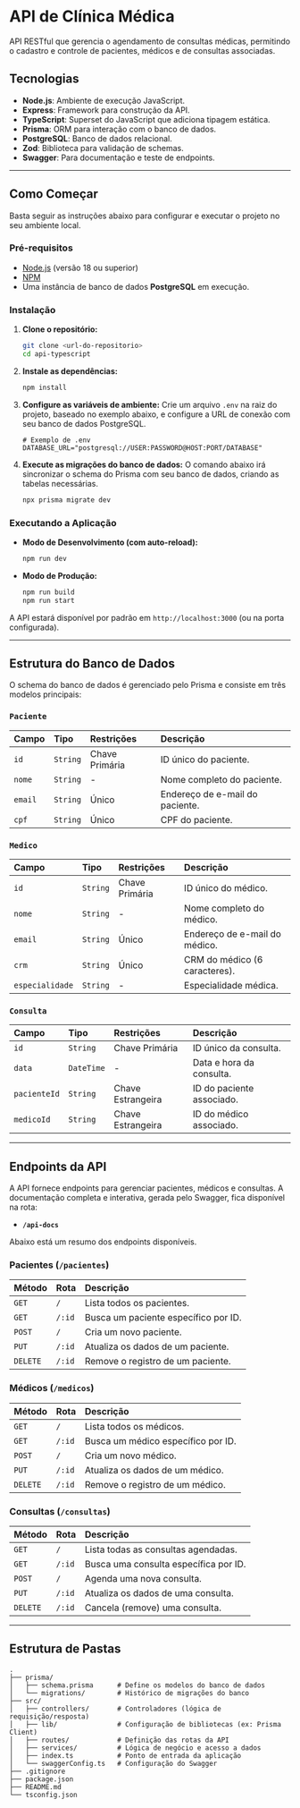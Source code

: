 # API de Clínica Médica

API RESTful que gerencia o agendamento de consultas médicas, permitindo o cadastro e controle de pacientes, médicos e de consultas associadas.

## Tecnologias

- **Node.js**: Ambiente de execução JavaScript.
- **Express**: Framework para construção da API.
- **TypeScript**: Superset do JavaScript que adiciona tipagem estática.
- **Prisma**: ORM para interação com o banco de dados.
- **PostgreSQL**: Banco de dados relacional.
- **Zod**: Biblioteca para validação de schemas.
- **Swagger**: Para documentação e teste de endpoints.

---

## Como Começar

Basta seguir as instruções abaixo para configurar e executar o projeto no seu ambiente local.

### Pré-requisitos

- [Node.js](https://nodejs.org/en/) (versão 18 ou superior)
- [NPM](https://www.npmjs.com/)
- Uma instância de banco de dados **PostgreSQL** em execução.

### Instalação

1.  **Clone o repositório:**
    ```bash
    git clone <url-do-repositorio>
    cd api-typescript
    ```

2.  **Instale as dependências:**
    ```bash
    npm install
    ```

3.  **Configure as variáveis de ambiente:**
    Crie um arquivo `.env` na raiz do projeto, baseado no exemplo abaixo, e configure a URL de conexão com seu banco de dados PostgreSQL.

    ```env
    # Exemplo de .env
    DATABASE_URL="postgresql://USER:PASSWORD@HOST:PORT/DATABASE"
    ```

4.  **Execute as migrações do banco de dados:**
    O comando abaixo irá sincronizar o schema do Prisma com seu banco de dados, criando as tabelas necessárias.
    ```bash
    npx prisma migrate dev
    ```

### Executando a Aplicação

-   **Modo de Desenvolvimento (com auto-reload):**
    ```bash
    npm run dev
    ```

-   **Modo de Produção:**
    ```bash
    npm run build
    npm run start
    ```

A API estará disponível por padrão em `http://localhost:3000` (ou na porta configurada).

---

## Estrutura do Banco de Dados

O schema do banco de dados é gerenciado pelo Prisma e consiste em três modelos principais:

### `Paciente`

| Campo | Tipo | Restrições | Descrição |
| :--- | :--- | :--- | :--- |
| `id` | `String` | Chave Primária | ID único do paciente. |
| `nome` | `String` | - | Nome completo do paciente. |
| `email` | `String` | Único | Endereço de e-mail do paciente. |
| `cpf` | `String` | Único | CPF do paciente. |

### `Medico`

| Campo | Tipo | Restrições | Descrição |
| :--- | :--- | :--- | :--- |
| `id` | `String` | Chave Primária | ID único do médico. |
| `nome` | `String` | - | Nome completo do médico. |
| `email` | `String` | Único | Endereço de e-mail do médico. |
| `crm` | `String` | Único | CRM do médico (6 caracteres). |
| `especialidade`| `String` | - | Especialidade médica. |

### `Consulta`

| Campo | Tipo | Restrições | Descrição |
| :--- | :--- | :--- | :--- |
| `id` | `String` | Chave Primária | ID único da consulta. |
| `data` | `DateTime`| - | Data e hora da consulta. |
| `pacienteId` | `String` | Chave Estrangeira | ID do paciente associado. |
| `medicoId` | `String` | Chave Estrangeira | ID do médico associado. |

---

## Endpoints da API

A API fornece endpoints para gerenciar pacientes, médicos e consultas. A documentação completa e interativa, gerada pelo Swagger, fica disponível na rota:

-   **`/api-docs`**

Abaixo está um resumo dos endpoints disponíveis.

### Pacientes (`/pacientes`)

| Método | Rota | Descrição |
| :--- | :--- | :--- |
| `GET` | `/` | Lista todos os pacientes. |
| `GET` | `/:id` | Busca um paciente específico por ID. |
| `POST` | `/` | Cria um novo paciente. |
| `PUT` | `/:id` | Atualiza os dados de um paciente. |
| `DELETE`| `/:id` | Remove o registro de um paciente. |

### Médicos (`/medicos`)

| Método | Rota | Descrição |
| :--- | :--- | :--- |
| `GET` | `/` | Lista todos os médicos. |
| `GET` | `/:id` | Busca um médico específico por ID. |
| `POST` | `/` | Cria um novo médico. |
| `PUT` | `/:id` | Atualiza os dados de um médico. |
| `DELETE`| `/:id` | Remove o registro de um médico. |

### Consultas (`/consultas`)

| Método | Rota | Descrição |
| :--- | :--- | :--- |
| `GET` | `/` | Lista todas as consultas agendadas. |
| `GET` | `/:id` | Busca uma consulta específica por ID. |
| `POST` | `/` | Agenda uma nova consulta. |
| `PUT` | `/:id` | Atualiza os dados de uma consulta. |
| `DELETE`| `/:id` | Cancela (remove) uma consulta. |

---

## Estrutura de Pastas

```
.
├── prisma/
│   ├── schema.prisma      # Define os modelos do banco de dados
│   └── migrations/        # Histórico de migrações do banco
├── src/
│   ├── controllers/       # Controladores (lógica de requisição/resposta)
│   ├── lib/               # Configuração de bibliotecas (ex: Prisma Client)
│   ├── routes/            # Definição das rotas da API
│   ├── services/          # Lógica de negócio e acesso a dados
│   ├── index.ts           # Ponto de entrada da aplicação
│   └── swaggerConfig.ts   # Configuração do Swagger
├── .gitignore
├── package.json
├── README.md
└── tsconfig.json
```
